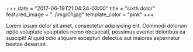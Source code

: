 +++
date = "2017-06-19T21:04:34-03:00"
title = "sixth dolor"
featured_image = "../img/01.jpg"
template_color = "pink"
+++

Lorem ipsum dolor sit amet, consectetur adipisicing elit. Commodi dolorum optio voluptate voluptates nemo obcaecati, possimus eveniet doloribus ea suscipit! Aliquid odio aliquam excepturi delectus aut maiores aspernatur beatae deserunt.
